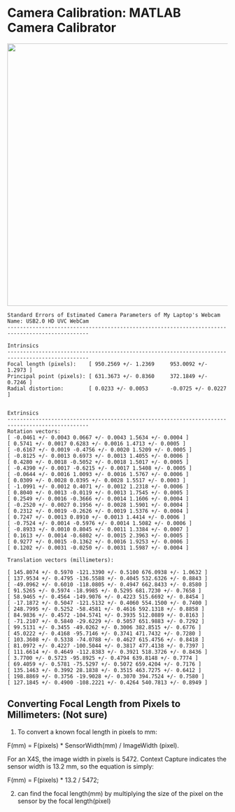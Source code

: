 # Camera Calibration: MATLAB Camera Calibrator

<p align="center">
  <img src="https://github.com/bimalka98/Computer-Vision-and-Image-Processing/blob/main/SINGLE%20VIEW%20GEOMETRY/Camera%20Calibration/cc.png"  width="600"/>
</p>


```
Standard Errors of Estimated Camera Parameters of My Laptop's Webcam Name: USB2.0 HD UVC WebCam
------------------------------------------------------------------------------------------------

Intrinsics
------------------------------------------------------------------------------------------------
Focal length (pixels):    [ 950.2569 +/- 1.2369     953.0092 +/- 1.2973 ]
Principal point (pixels): [ 631.3673 +/- 0.8360     372.1849 +/- 0.7246 ]
Radial distortion:        [ 0.0233 +/- 0.0053       -0.0725 +/- 0.0227  ]


Extrinsics
------------------------------------------------------------------------------------------------
Rotation vectors:
[ -0.0461 +/- 0.0043 0.0667 +/- 0.0043 1.5634 +/- 0.0004 ]
[ 0.5741 +/- 0.0017 0.6283 +/- 0.0016 1.4713 +/- 0.0005 ]
[ -0.6167 +/- 0.0019 -0.4756 +/- 0.0020 1.5209 +/- 0.0005 ]
[ -0.8125 +/- 0.0013 0.6973 +/- 0.0013 1.4055 +/- 0.0006 ]
[ 0.4280 +/- 0.0018 -0.5052 +/- 0.0018 1.5017 +/- 0.0005 ]
[ -0.4390 +/- 0.0017 -0.6215 +/- 0.0017 1.5408 +/- 0.0005 ]
[ -0.0644 +/- 0.0016 1.0093 +/- 0.0016 1.5767 +/- 0.0006 ]
[ 0.0309 +/- 0.0028 0.0395 +/- 0.0028 1.5517 +/- 0.0003 ]
[ -1.0991 +/- 0.0012 0.4071 +/- 0.0012 1.2318 +/- 0.0006 ]
[ 0.8040 +/- 0.0013 -0.0119 +/- 0.0013 1.7545 +/- 0.0005 ]
[ 0.2549 +/- 0.0016 -0.3666 +/- 0.0014 1.1606 +/- 0.0004 ]
[ -0.2520 +/- 0.0027 0.1956 +/- 0.0028 1.5901 +/- 0.0004 ]
[ 0.2312 +/- 0.0019 -0.2626 +/- 0.0019 1.5376 +/- 0.0004 ]
[ 0.7247 +/- 0.0013 0.8910 +/- 0.0013 1.4414 +/- 0.0006 ]
[ -0.7524 +/- 0.0014 -0.5976 +/- 0.0014 1.5082 +/- 0.0006 ]
[ -0.8933 +/- 0.0010 0.8045 +/- 0.0011 1.3384 +/- 0.0007 ]
[ 0.1613 +/- 0.0014 -0.6802 +/- 0.0015 2.3963 +/- 0.0005 ]
[ 0.9277 +/- 0.0015 -0.1362 +/- 0.0016 1.9253 +/- 0.0006 ]
[ 0.1202 +/- 0.0031 -0.0250 +/- 0.0031 1.5987 +/- 0.0004 ]

Translation vectors (millimeters):

[ 145.8074 +/- 0.5970 -121.3390 +/- 0.5100 676.0938 +/- 1.0632 ]
[ 137.9534 +/- 0.4795 -136.5588 +/- 0.4045 532.6326 +/- 0.8843 ]
[ -49.0962 +/- 0.6010 -118.0805 +/- 0.4947 662.8433 +/- 0.8580 ]
[ 91.5265 +/- 0.5974 -18.9985 +/- 0.5295 681.7230 +/- 0.7658 ]
[ 58.9465 +/- 0.4564 -149.9076 +/- 0.4223 515.6692 +/- 0.8454 ]
[ -17.1872 +/- 0.5047 -121.5132 +/- 0.4060 554.1500 +/- 0.7400 ]
[ 248.7995 +/- 0.5252 -58.4581 +/- 0.4616 592.1318 +/- 0.8858 ]
[ 84.9836 +/- 0.4572 -104.5741 +/- 0.3935 512.0889 +/- 0.8163 ]
[ -71.2107 +/- 0.5840 -29.6229 +/- 0.5057 651.9883 +/- 0.7292 ]
[ 99.5131 +/- 0.3455 -49.0262 +/- 0.3006 382.8515 +/- 0.6776 ]
[ 45.0222 +/- 0.4168 -95.7146 +/- 0.3741 471.7432 +/- 0.7280 ]
[ 103.3608 +/- 0.5338 -74.0788 +/- 0.4627 615.4756 +/- 0.8418 ]
[ 81.0972 +/- 0.4227 -100.5044 +/- 0.3817 477.4138 +/- 0.7397 ]
[ 111.6614 +/- 0.4649 -112.8383 +/- 0.3921 518.3726 +/- 0.8436 ]
[ 3.7700 +/- 0.5723 -95.8925 +/- 0.4794 639.8148 +/- 0.7774 ]
[ 69.4059 +/- 0.5781 -75.5297 +/- 0.5072 659.4204 +/- 0.7176 ]
[ 135.1463 +/- 0.3992 28.1838 +/- 0.3515 463.7275 +/- 0.6412 ]
[ 198.8869 +/- 0.3756 -19.9028 +/- 0.3070 394.7524 +/- 0.7580 ]
[ 127.1845 +/- 0.4900 -108.2221 +/- 0.4264 540.7813 +/- 0.8949 ]
```


## Converting Focal Length from Pixels to Millimeters: (Not sure)

1. To convert a known focal length in pixels to mm:

F(mm) = F(pixels) * SensorWidth(mm) / ImageWidth (pixel).

For an X4S, the image width in pixels is 5472. Context Capture indicates the sensor width is 13.2 mm, so the equation is simply:

F(mm) = F(pixels) * 13.2 / 5472;

2. can find the focal length(mm) by multiplying the size of the pixel on the sensor by the focal length(pixel)

